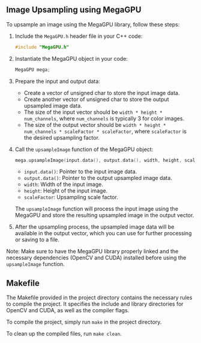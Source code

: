 ## Image Upsampling using MegaGPU

To upsample an image using the MegaGPU library, follow these steps:

1. Include the `MegaGPU.h` header file in your C++ code:
   ```cpp
   #include "MegaGPU.h"
   ```

2. Instantiate the MegaGPU object in your code:
   ```cpp
   MegaGPU mega;
   ```

3. Prepare the input and output data:
   - Create a vector of unsigned char to store the input image data.
   - Create another vector of unsigned char to store the output upsampled image data.
   - The size of the input vector should be `width * height * num_channels`, where `num_channels` is typically 3 for color images.
   - The size of the output vector should be `width * height * num_channels * scaleFactor * scaleFactor`, where `scaleFactor` is the desired upsampling factor.

4. Call the `upsampleImage` function of the MegaGPU object:
   ```cpp
   mega.upsampleImage(input.data(), output.data(), width, height, scaleFactor);
   ```
   - `input.data()`: Pointer to the input image data.
   - `output.data()`: Pointer to the output upsampled image data.
   - `width`: Width of the input image.
   - `height`: Height of the input image.
   - `scaleFactor`: Upsampling scale factor.

   The `upsampleImage` function will process the input image using the MegaGPU and store the resulting upsampled image in the output vector.

5. After the upsampling process, the upsampled image data will be available in the output vector, which you can use for further processing or saving to a file.

Note: Make sure to have the MegaGPU library properly linked and the necessary dependencies (OpenCV and CUDA) installed before using the `upsampleImage` function.

## Makefile

The Makefile provided in the project directory contains the necessary rules to compile the project. It specifies the include and library directories for OpenCV and CUDA, as well as the compiler flags.

To compile the project, simply run `make` in the project directory.

To clean up the compiled files, run `make clean`.